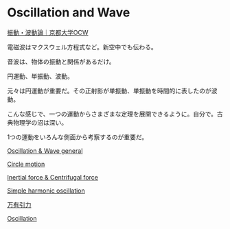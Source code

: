 # Oscillation and Wave

[振動・波動論｜京都大学OCW](https://ocw.kyoto-u.ac.jp/course/330/)

電磁波はマクスウェル方程式など。新空中でも伝わる。

音波は、物体の振動と関係があるだけ。

円運動、単振動、波動。

元々は円運動が重要だ。その正射影が単振動、単振動を時間的に表したのが波動。

こんな感じで、一つの運動からさまざまな定理を展開できるように。自分で。古典物理学の沼は深い。

1つの運動をいろんな側面から考察するのが重要だ。

[Oscillation & Wave general](Oscillation%20and%20Wave%20273db05de86a4d22a66cbe440398a238/Oscillation%20&%20Wave%20general%20cb3d322f410a4cd6b5c4c9c73ba78a75.md)

[Circle motion](Oscillation%20and%20Wave%20273db05de86a4d22a66cbe440398a238/Circle%20motion%2057523d98c2a7465895c9f3bbe75ca388.md)

[Inertial force & Centrifugal force](Oscillation%20and%20Wave%20273db05de86a4d22a66cbe440398a238/Inertial%20force%20&%20Centrifugal%20force%203814324507d64c6c9923cc0239ea7f11.md)

[Simple harmonic oscillation](Oscillation%20and%20Wave%20273db05de86a4d22a66cbe440398a238/Simple%20harmonic%20oscillation%205bdc892716244661b025d1a83e28fb99.md)

[万有引力](Oscillation%20and%20Wave%20273db05de86a4d22a66cbe440398a238/%E4%B8%87%E6%9C%89%E5%BC%95%E5%8A%9B%20e4587fc917c149b09e076cf3d2413d2d.md)

[Oscillation](Oscillation%20and%20Wave%20273db05de86a4d22a66cbe440398a238/Oscillation%20b2e95b3b07c2422082a4612d6a01e9b5.md)